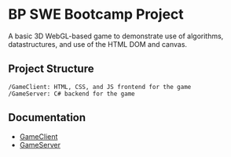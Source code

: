 # BP SWE Bootcamp Project

A basic 3D WebGL-based game to demonstrate use of algorithms, datastructures, and use of the HTML DOM and canvas.

## Project Structure

```
/GameClient: HTML, CSS, and JS frontend for the game
/GameServer: C# backend for the game
```

## Documentation

- [GameClient](GameClient/README.md)
- [GameServer](GameServer/README.md)
